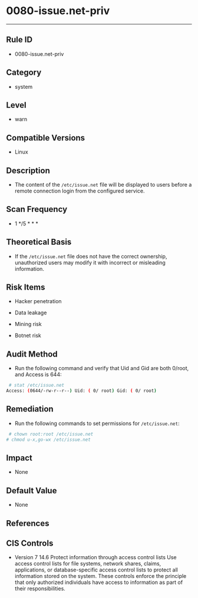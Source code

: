# 0080-issue.net-priv

---

## Rule ID

- 0080-issue.net-priv


## Category

- system


## Level

- warn


## Compatible Versions

- Linux




## Description

- The content of the `/etc/issue.net` file will be displayed to users before a remote connection login from the configured service.



## Scan Frequency
- 1 */5 * * *

## Theoretical Basis

- If the `/etc/issue.net` file does not have the correct ownership, unauthorized users may modify it with incorrect or misleading information.



## Risk Items

- Hacker penetration

- Data leakage

- Mining risk

- Botnet risk



## Audit Method
- Run the following command and verify that Uid and Gid are both 0/root, and Access is 644:

```bash
 # stat /etc/issue.net
Access: (0644/-rw-r--r--) Uid: ( 0/ root) Gid: ( 0/ root)
```



## Remediation
- Run the following commands to set permissions for `/etc/issue.net`:
```bash
 # chown root:root /etc/issue.net
# chmod u-x,go-wx /etc/issue.net
```



## Impact

- None




## Default Value

- None




## References


## CIS Controls

- Version 7
 14.6 Protect information through access control lists
    Use access control lists for file systems, network shares, claims, applications, or database-specific access control lists to protect all information stored on the system. These controls enforce the principle that only authorized individuals have access to information as part of their responsibilities.
